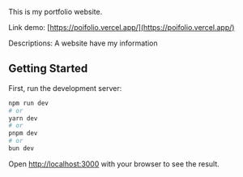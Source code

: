 This is my portfolio website.

Link demo: [https://poifolio.vercel.app/](https://poifolio.vercel.app/)

Descriptions: A website have my information

## Getting Started

First, run the development server:

```bash
npm run dev
# or
yarn dev
# or
pnpm dev
# or
bun dev
```

Open [http://localhost:3000](http://localhost:3000) with your browser to see the result.
